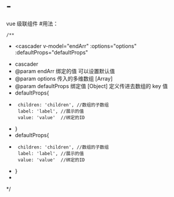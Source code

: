 # -
vue 级联组件 
#用法：

    /**
    
 *  <cascader
        v-model="endArr"
        :options="options"
        :defaultProps="defaultProps"
    ></cascader>
 * cascader
 * @param endArr 绑定的值 可以设置默认值
 * @param options 传入的多维数组 [Array]
 * @param defaultProps 绑定值 [Object] 定义传进去数组的 key 值
 *  defaultProps{
 *      children: 'children', //数组的子数组
        label: 'label', //展示的值
        value: 'value'  //绑定的ID
 *  }
  *  defaultProps{
 *      children: 'children', //数组的子数组
        label: 'label', //展示的值
        value: 'value'  //绑定的ID

 *  }
 * 
 */
 #
